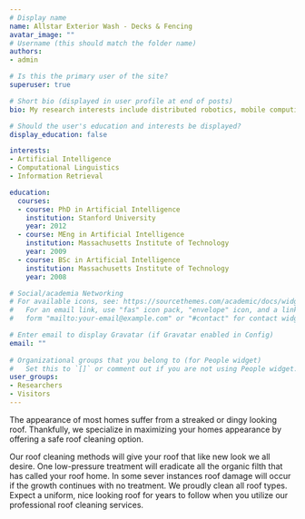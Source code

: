 ```yaml
---
# Display name
name: Allstar Exterior Wash - Decks & Fencing
avatar_image: ""
# Username (this should match the folder name)
authors:
- admin

# Is this the primary user of the site?
superuser: true

# Short bio (displayed in user profile at end of posts)
bio: My research interests include distributed robotics, mobile computing and programmable matter.

# Should the user's education and interests be displayed?
display_education: false

interests:
- Artificial Intelligence
- Computational Linguistics
- Information Retrieval

education:
  courses:
  - course: PhD in Artificial Intelligence
    institution: Stanford University
    year: 2012
  - course: MEng in Artificial Intelligence
    institution: Massachusetts Institute of Technology
    year: 2009
  - course: BSc in Artificial Intelligence
    institution: Massachusetts Institute of Technology
    year: 2008

# Social/academia Networking
# For available icons, see: https://sourcethemes.com/academic/docs/widgets/#icons
#   For an email link, use "fas" icon pack, "envelope" icon, and a link in the
#   form "mailto:your-email@example.com" or "#contact" for contact widget.

# Enter email to display Gravatar (if Gravatar enabled in Config)
email: ""
  
# Organizational groups that you belong to (for People widget)
#   Set this to `[]` or comment out if you are not using People widget.  
user_groups:
- Researchers
- Visitors
---
```


The appearance of most homes suffer from a streaked or dingy looking roof. Thankfully, we specialize in maximizing your homes appearance by offering a safe roof cleaning option. 

Our roof cleaning methods will give your roof that like new look we all desire. One low-pressure treatment will eradicate all the organic filth that has called your roof home. In some sever instances roof damage will occur if the growth continues with no treatment. We proudly clean all roof types. Expect a uniform, nice looking roof for years to follow when you utilize our professional roof cleaning services.
